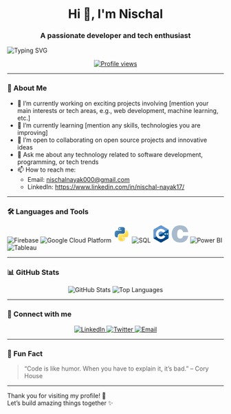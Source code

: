 <h1 align="center">Hi 👋, I'm Nischal
<h3 align="center">A passionate developer and tech enthusiast</h3>
  <img src="https://readme-typing-svg.herokuapp.com/?lines=AI/ML+Developer+from+India;Python+%26+Data+Science+Enthusiast;Computer+Vision+Expert;Always+Learning+New+Things&font=Fira%20Code&center=true&width=380&height=50&duration=4000&pause=1000" alt="Typing SVG" />
</h3>
<p align="center">
  <a href="https://github.com/nischal1728">
    <img src="https://komarev.com/ghpvc/?username=nischal1728&label=Profile%20views&color=0e75b6&style=flat" alt="Profile views" />
  </a>
</p>

---

### 🚀 About Me

- 🔭 I’m currently working on exciting projects involving [mention your main interests or tech areas, e.g., web development, machine learning, etc.]
- 🌱 I’m currently learning [mention any skills, technologies you are improving]
- 👯 I’m open to collaborating on open source projects and innovative ideas
- 💬 Ask me about any technology related to software development, programming, or tech trends
- 📫 How to reach me:
  - Email: nischalnayak000@gmail.com
  - LinkedIn: https://www.linkedin.com/in/nischal-nayak17/
  

---

### 🛠️ Languages and Tools

<p align="left">
  <!-- Add the icons for your skills here -->
 <p align="left">
  <!-- Firebase -->
  <img src="https://www.vectorlogo.zone/logos/firebase/firebase-icon.svg" alt="Firebase" width="40" height="40" />

  <!-- Google Cloud Platform -->
  <img src="https://www.vectorlogo.zone/logos/google_cloud/google_cloud-icon.svg" alt="Google Cloud Platform" width="40" height="40" />

  <!-- Python -->
  <img src="https://raw.githubusercontent.com/devicons/devicon/master/icons/python/python-original.svg" alt="Python" width="40" height="40" />

  <!-- SQL -->
  <img src="https://cdn.jsdelivr.net/gh/devicons/devicon/icons/mysql/mysql-original-wordmark.svg" alt="SQL" width="40" height="40" />

  <!-- C++ -->
  <img src="https://raw.githubusercontent.com/devicons/devicon/master/icons/cplusplus/cplusplus-original.svg" alt="C++" width="40" height="40" />

  <!-- C -->
  <img src="https://raw.githubusercontent.com/devicons/devicon/master/icons/c/c-original.svg" alt="C" width="40" height="40" />

  <!-- Power BI -->
  <img src="https://uxwing.com/wp-content/themes/uxwing/download/brands-and-social-media/power-bi-icon.svg" alt="Power BI" width="40" height="40" />

  <!-- Tableau -->
  <img src="https://www.tableau.com/themes/custom/tableau_www/logo.v2.svg" alt="Tableau" width="100" height="100" />
</p>
  <!-- Add more icons as you like -->
</p>

---

### 📊 GitHub Stats

<p align="center">
  <img src="https://github-readme-stats.vercel.app/api?username=nischal1728&show_icons=true&theme=tokyonight" alt="GitHub Stats"/>
  <img src="https://github-readme-stats.vercel.app/api/top-langs/?username=nischal1728&layout=compact&theme=tokyonight" alt="Top Languages"/>
</p>

---

### 🤝 Connect with me

<p align="center">
  <a href="https://linkedin.com/in/your-linkedin" target="_blank">
    <img src="https://img.shields.io/badge/LinkedIn-0077B5?style=for-the-badge&logo=linkedin&logoColor=white" alt="LinkedIn" />
  </a>
  <a href="https://twitter.com/your-twitter" target="_blank">
    <img src="https://img.shields.io/badge/Twitter-1DA1F2?style=for-the-badge&logo=twitter&logoColor=white" alt="Twitter" />
  </a>
  <a href="mailto:your-email@example.com" target="_blank">
    <img src="https://img.shields.io/badge/Gmail-D14836?style=for-the-badge&logo=gmail&logoColor=white" alt="Email" />
  </a>
</p>

---

### 🎯 Fun Fact

> “Code is like humor. When you have to explain it, it’s bad.” – Cory House

---

Thank you for visiting my profile! 🚀  
Let’s build amazing things together ✨

